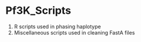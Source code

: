 # Pf3K_Scripts
 
 1. R scripts used in phasing haplotype 
 2. Miscellaneous scripts used in cleaning FastA files
